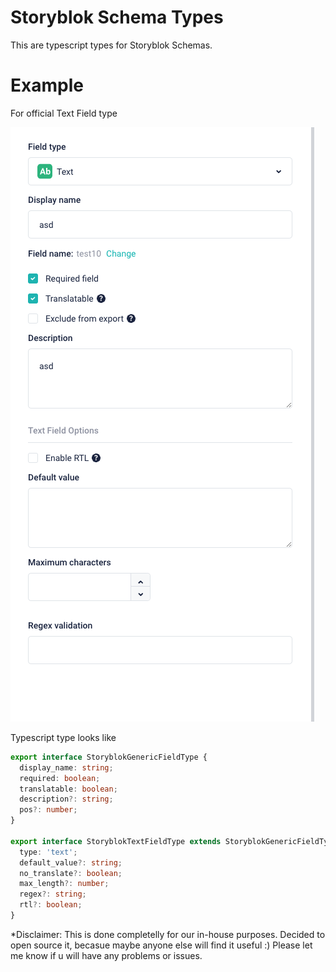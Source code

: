 # Storyblok Schema Types

This are typescript types for Storyblok Schemas.

# Example
For official Text Field type

![img.png](img.png)

Typescript type looks like

```ts
export interface StoryblokGenericFieldType {
  display_name: string;
  required: boolean;
  translatable: boolean;
  description?: string;
  pos?: number;
}

export interface StoryblokTextFieldType extends StoryblokGenericFieldType {
  type: 'text';
  default_value?: string;
  no_translate?: boolean;
  max_length?: number;
  regex?: string;
  rtl?: boolean;
}
```


*Disclaimer: This is done completelly for our in-house purposes. Decided to open source it, becasue maybe anyone else will find it useful :) Please let me know if u will have any problems or issues.
